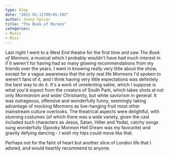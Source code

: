 ```yaml
---
type: blog
date: "2022-01-11T08:05:28Z"
author: Jonny Spicer
title: "The Book of Mormon"
categories:
- Music
- Misc
---
```

Last night I went to a West End theatre for the first time and saw *The Book of Mormon*, a musical which I probably wouldn't have had much interest in if it weren't for having had so many glowing recommendations from my friends over the years. I went in knowing really very little about the show, except
for a vague awareness that the only real life Mormons I'd spoken to weren't fans of it, and I think having very little expectations was definitely the best way to do it. It's a work of unrelenting satire, which I suppose is what you'd expect from the creators of South Park, which takes shots at not
only Mormonism and wider Christianity, but white saviorism in general. It was outrageous, offensive and wonderfully funny, seemingly taking advantage of mocking Mormons as low-hanging fruit most other mainstream culture overlooks. The theatrical aspects were delightful, with stunning costumes (of
which there was a wide variety, given the cast included such characters as Jesus, Satan, Hitler and Yoda), catchy songs sung wonderfully (Spooky Mormon Hell Dream was my favourite) and gravity defying dancing - I wish my hips could move like that.

Perhaps not for the faint of heart but another slice of London life that I adored, and would heartily recommend to anyone.
